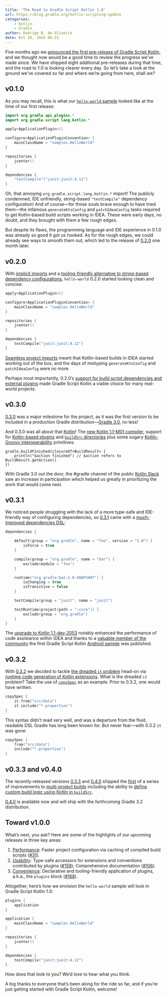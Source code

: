 ```yaml
---
title: 'The Road to Gradle Script Kotlin 1.0'
url: https://blog.gradle.org/kotlin-scripting-update
categories:
    - Kotlin
    - Gradle
author: Rodrigo B. de Oliveira
date: Oct 26, 2016 06:15
---
```

Five months ago we [announced the first pre-release of Gradle Script Kotlin](/kotlin-meets-gradle), and we thought now would be a good time to review the progress we’ve made since. We have shipped eight additional pre-releases during that time, and the road to 1.0 is looking clearer every day. So let’s take a look at the ground we’ve covered so far and where we’re going from here, shall we?

## v0.1.0

As you may recall, this is what our [`hello-world` sample](https://github.com/gradle/gradle-script-kotlin/blob/cc14d3/samples/hello-world/build.gradle.kts) looked like at the time of our first release:

```kotlin
import org.gradle.api.plugins.*
import org.gradle.script.lang.kotlin.*

apply<ApplicationPlugin>()

configure<ApplicationPluginConvention> {
    mainClassName = "samples.HelloWorld"
}

repositories {
    jcenter()
}

dependencies {
    "testCompile"("junit:junit:4.12")
}
```

Oh, that annoying `org.gradle.script.lang.kotlin.*` import! The publicly condemned, IDE unfriendly, string-based `"testCompile"` dependency configuration! And of course—for those souls brave enough to have tried them—the infamous `generateKtsConfig` and `patchIdeaConfig` tasks required to get Kotlin-based build scripts working in IDEA. These were early days, no doubt, and they brought with them a few rough edges.

But despite its flaws, the programming language and IDE experience in 0.1.0 was already so good it got us hooked. As for the rough edges, we could already see ways to smooth them out, which led to the release of [0.2.0](https://github.com/gradle/gradle-script-kotlin/releases/tag/v0.2.0) one month later.

## v0.2.0

With [implicit imports](https://github.com/gradle/gradle-script-kotlin/issues/33) and a [tooling-friendly alternative to string-based dependency configurations](https://github.com/gradle/gradle-script-kotlin/issues/36), `hello-world` 0.2.0 started looking clean and concise:

```kotlin
apply<ApplicationPlugin>()

configure<ApplicationPluginConvention> {
    mainClassName = "samples.HelloWorld"
}

repositories {
    jcenter()
}

dependencies {
    testCompile("junit:junit:4.12")
}
```

[Seamless project imports](https://github.com/gradle/gradle-script-kotlin/issues/26) meant that Kotlin-based builds in IDEA started working out of the box, and the days of mistyping `generateKtsConfig` and `patchIdeaConfig` were no more.

Perhaps most importantly, 0.2.0’s [support for build script dependencies and external plugins](https://github.com/gradle/gradle-script-kotlin/issues/29) made Gradle Script Kotlin a viable choice for many real-world projects.

## v0.3.0

[0.3.0](https://github.com/gradle/gradle-script-kotlin/releases/tag/v0.3.0) was a major milestone for the project, as it was the first version to be included in a production Gradle distribution—[Gradle 3.0](https://github.com/gradle/gradle/releases/tag/v3.0.0), no less!

And 0.3.0 was all about that [Kotlin](https://kotlin.link/)! The [new Kotlin 1.1-M01 compiler](https://blog.jetbrains.com/kotlin/2016/07/first-glimpse-of-kotlin-1-1-coroutines-type-aliases-and-more/), support for [Kotlin-based plugins](https://github.com/gradle/gradle-script-kotlin/issues/84) and [`buildSrc` directories](https://github.com/gradle/gradle-script-kotlin/issues/86) plus some sugary [Kotlin-Groovy interoperability](https://github.com/gradle/gradle-script-kotlin/issues/103) primitives:

```kotlinnp
gradle.buildFinished(closureOf<BuildResult> {
    println("$action finished") // $action refers to BuildResult.getAction()
})
```

With Gradle 3.0 out the door, the #gradle channel of the public [Kotlin Slack](http://kotlinslackin.herokuapp.com/) saw an increase in participation which helped us greatly in prioritizing the work that would come next.

## v0.3.1

We noticed people struggling with the lack of a more type-safe and IDE-friendly way of configuring dependencies, so [0.3.1](https://github.com/gradle/gradle-script-kotlin/releases/tag/v0.3.1) came with a [much-improved dependencies DSL](https://github.com/gradle/gradle-script-kotlin/issues/107):

```kotlin
dependencies {

    default(group = "org.gradle", name = "foo", version = "1.0") {
        isForce = true
    }

    compile(group = "org.gradle", name = "bar") {
        exclude(module = "foo")
    }

    runtime("org.gradle:baz:1.0-SNAPSHOT") {
        isChanging = true
        isTransitive = false
    }

    testCompile(group = "junit", name = "junit")

    testRuntime(project(path = ":core")) {
        exclude(group = "org.gradle")
    }
}
```

The [upgrade to Kotlin 1.1-dev-2053](https://github.com/gradle/gradle-script-kotlin/issues/108) notably enhanced the performance of code assistance within IDEA and thanks to a [valuable member of the community](https://github.com/tyvsmith) the first Gradle Script Kotlin [Android sample](https://github.com/gradle/gradle-script-kotlin/tree/96b6fe/samples/hello-android) was published.

## v0.3.2

With [0.3.2](https://github.com/gradle/gradle-script-kotlin/releases/tag/v0.3.2) we decided to tackle [the dreaded `it` problem](https://www.youtube.com/watch?v=vv4zh_oPBTw&feature=youtu.be&t=1387) head-on via [runtime code generation of Kotlin extensions](https://github.com/gradle/gradle-script-kotlin/issues/117). What is the dreaded `it` problem? Take the use of [`copySpec`](https://docs.gradle.org/3.1/javadoc/org/gradle/api/Project.html#copySpec(org.gradle.api.Action)) as an example. Prior to 0.3.2, one would have written:

```kotlin
copySpec {
    it.from("src/data")
    it.include("*.properties")
}
```

This syntax didn’t read very well, and was a departure from the fluid, readable DSL Gradle has long been known for. But never fear—with 0.3.2 `it` was gone:

```kotlin
copySpec {
    from("src/data")
    include("*.properties")
}
```

## v0.3.3 and v0.4.0

The recently-released versions [0.3.3](https://github.com/gradle/gradle-script-kotlin/releases/tag/v0.3.3) and [0.4.0](https://github.com/gradle/gradle-script-kotlin/releases/tag/v0.4.0) shipped the [first](https://github.com/gradle/gradle-script-kotlin/issues/137) of a series of improvements to [multi-project builds](https://github.com/gradle/gradle-script-kotlin/issues/112) including the ability to [define custom build logic using Kotlin in `buildSrc`](https://github.com/gradle/gradle-script-kotlin/blob/7c74044cd84c4c426f1bca9af9f48bf332620c73/samples/multi-project-with-buildSrc/README.md).

[0.4.0](https://github.com/gradle/gradle-script-kotlin/releases/tag/v0.4.0) is available now and will ship with the forthcoming Gradle 3.2 distribution.

## Toward v1.0.0

What’s next, you ask? Here are some of the highlights of our upcoming releases in three key areas:

1.  [Performance](https://github.com/gradle/gradle-script-kotlin/issues/160): Faster project configuration via caching of compiled build scripts ([#31](https://github.com/gradle/gradle-script-kotlin/issues/31)).
2.  [Usability](https://github.com/gradle/gradle-script-kotlin/issues/54): Type-safe accessors for extensions and conventions contributed by plugins ([#159](https://github.com/gradle/gradle-script-kotlin/issues/159)); Comprehensive documentation ([#106](https://github.com/gradle/gradle-script-kotlin/issues/106)).
3.  [Convenience](https://github.com/gradle/gradle-script-kotlin/issues/30): Declarative and tooling-friendly application of plugins, a.k.a., the `plugins` block ([#168](https://github.com/gradle/gradle-script-kotlin/issues/168)).

Altogether, here’s how we envision the `hello-world` sample will look in Gradle Script Kotlin 1.0:

```kotlin
plugins {
    application
}

application {
    mainClassName = "samples.HelloWorld"
}

repositories {
    jcenter()
}

dependencies {
    testCompile("junit:junit:4.12")
}
```

How does that look to you? We’d love to hear what you think.

A big thanks to everyone that’s been along for the ride so far, and if you’re just getting started with Gradle Script Kotlin, welcome!
